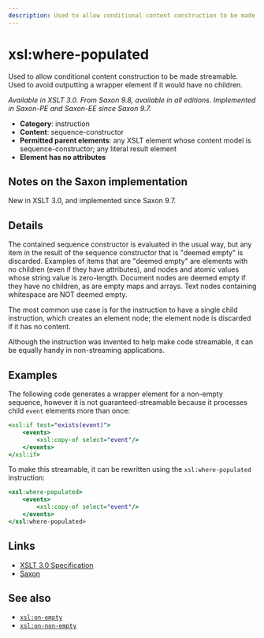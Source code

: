 ```yaml
---
description: Used to allow conditional content construction to be made streamable
---
```


# xsl:where-populated

Used to allow conditional content construction to be made streamable. Used to avoid outputting a wrapper element if it would have no children.

_Available in XSLT 3.0. From Saxon 9.8, available in all editions. Implemented in Saxon-PE and Saxon-EE since Saxon 9.7._

- **Category**: instruction
- **Content**: sequence-constructor
- **Permitted parent elements**: any XSLT element whose content model is sequence-constructor; any literal result element
- **Element has no attributes**

## Notes on the Saxon implementation

New in XSLT 3.0, and implemented since Saxon 9.7.

## Details

The contained sequence constructor is evaluated in the usual way, but any item in the result of the sequence constructor that is "deemed empty" is discarded. Examples of items that are "deemed empty" are elements with no children (even if they have attributes), and nodes and atomic values whose string value is zero-length. Document nodes are deemed empty if they have no children, as are empty maps and arrays. Text nodes containing whitespace are NOT deemed empty.

The most common use case is for the instruction to have a single child instruction, which creates an element node; the element node is discarded if it has no content.

Although the instruction was invented to help make code streamable, it can be equally handy in non-streaming applications.

## Examples

The following code generates a wrapper element for a non-empty sequence, however it is not guaranteed-streamable because it processes child `event` elements more than once:

```xslt
<xsl:if test="exists(event)">
    <events>
        <xsl:copy-of select="event"/>
    </events>
</xsl:if>
```

To make this streamable, it can be rewritten using the `xsl:where-populated` instruction:

```xslt
<xsl:where-populated>
    <events>
        <xsl:copy-of select="event"/>
    </events>
</xsl:where-populated>
```

## Links

- [XSLT 3.0 Specification](http://www.w3.org/TR/xslt-30/#element-where-populated)
- [Saxon](https://www.saxonica.com/html/documentation/xsl-elements/where-populated.html)

## See also

- [`xsl:on-empty`](xsl-on-empty.md)
- [`xsl:on-non-empty`](xsl-on-non-empty.md)
